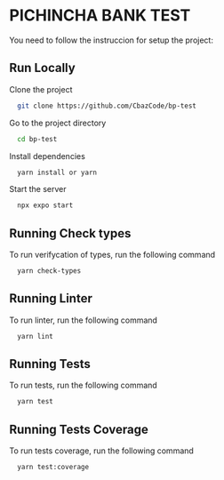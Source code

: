 
# PICHINCHA BANK TEST

You need to follow the instruccion for setup the project:

## Run Locally

Clone the project

```bash
  git clone https://github.com/CbazCode/bp-test
```

Go to the project directory

```bash
  cd bp-test
```

Install dependencies

```bash
  yarn install or yarn
```

Start the server

```bash
  npx expo start
```







## Running Check types

To run verifycation of types, run the following command

```bash
  yarn check-types
```

## Running Linter

To run linter, run the following command

```bash
  yarn lint
```

## Running Tests

To run tests, run the following command

```bash
  yarn test
```


## Running Tests Coverage

To run tests coverage, run the following command

```bash
  yarn test:coverage
```


